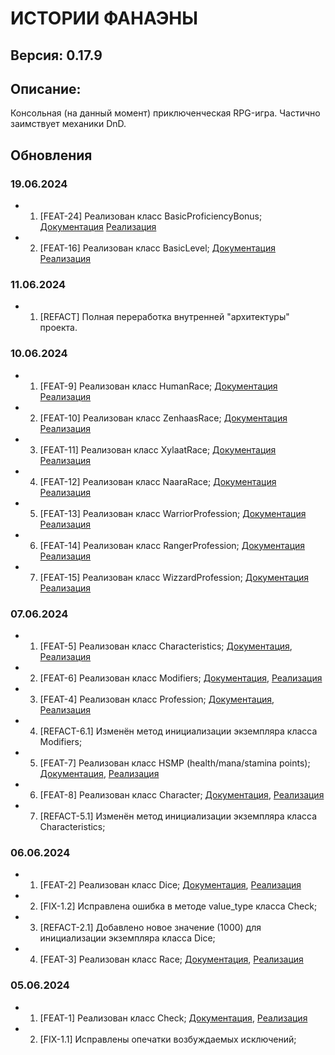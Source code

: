 # ИСТОРИИ ФАНАЭНЫ
## Версия: 0.17.9

## Описание:
Консольная (на данный момент) приключенческая RPG-игра. Частично заимствует механики DnD.


## Обновления
### 19.06.2024
* 1. [FEAT-24] Реализован класс BasicProficiencyBonus;
[Документация](https://github.com/tskdvraz0r/fanaena_stories/blob/main/docs/classes/characters/stats/proficiency_bonus/task_24_basic_proficiency_bonus.md)
[Реализация](https://github.com/tskdvraz0r/fanaena_stories/blob/main/assets/classes/characters/stats/proficiency_bonus/basic_proficiency_bonus.py)

* 2. [FEAT-16] Реализован класс BasicLevel;
[Документация](https://github.com/tskdvraz0r/fanaena_stories/blob/main/docs/classes/characters/stats/level/task_16_basic_level.md)
[Реализация](https://github.com/tskdvraz0r/fanaena_stories/blob/main/assets/classes/characters/stats/level/basic_level.py)


### 11.06.2024
* 1. [REFACT] Полная переработка внутренней "архитектуры" проекта.


### 10.06.2024
* 1. [FEAT-9] Реализован класс HumanRace;
[Документация](https://github.com/tskdvraz0r/fanaena_stories/blob/main/docs/classes/characters/races/task_9_human_race.md)
[Реализация](https://github.com/tskdvraz0r/fanaena_stories/blob/main/assets/classes/characters/races/human_race.py)

* 2. [FEAT-10] Реализован класс ZenhaasRace;
[Документация](https://github.com/tskdvraz0r/fanaena_stories/blob/main/docs/classes/characters/races/task_10_zenhaas_race.md)
[Реализация](https://github.com/tskdvraz0r/fanaena_stories/blob/main/assets/classes/characters/races/zenhaas_race.py)

* 3. [FEAT-11] Реализован класс XylaatRace;
[Документация](https://github.com/tskdvraz0r/fanaena_stories/blob/main/docs/classes/characters/races/task_11_xylaat_race.md)
[Реализация](https://github.com/tskdvraz0r/fanaena_stories/blob/main/assets/classes/characters/races/xylaat_race.py)

* 4. [FEAT-12] Реализован класс NaaraRace;
[Документация](https://github.com/tskdvraz0r/fanaena_stories/blob/main/docs/classes/characters/races/task_12_naara_race.md)
[Реализация](https://github.com/tskdvraz0r/fanaena_stories/blob/main/assets/classes/characters/races/naara_race.py)

* 5. [FEAT-13] Реализован класс WarriorProfession;
[Документация](https://github.com/tskdvraz0r/fanaena_stories/blob/main/docs/classes/characters/professions/task_13_warrior_profession.md)
[Реализация](https://github.com/tskdvraz0r/fanaena_stories/blob/main/assets/classes/characters/professions/warrior_profession.py)

* 6. [FEAT-14] Реализован класс RangerProfession;
[Документация](https://github.com/tskdvraz0r/fanaena_stories/blob/main/docs/classes/characters/professions/task_14_ranger_profession.md)
[Реализация](https://github.com/tskdvraz0r/fanaena_stories/blob/main/assets/classes/characters/professions/ranger_profession.py)

* 7. [FEAT-15] Реализован класс WizzardProfession;
[Документация](https://github.com/tskdvraz0r/fanaena_stories/blob/main/docs/classes/characters/professions/task_15_wizzard_profession.md)
[Реализация](https://github.com/tskdvraz0r/fanaena_stories/blob/main/assets/classes/characters/professions/wizzard_profession.py)



### 07.06.2024
* 1. [FEAT-5] Реализован класс Characteristics;
[Документация](https://github.com/tskdvraz0r/fanaena_stories/blob/main/docs/classes/character/characteristics.md),
[Реализация](https://github.com/tskdvraz0r/fanaena_stories/blob/main/classes/character/characteristics.py)

* 2. [FEAT-6] Реализован класс Modifiers;
[Документация](https://github.com/tskdvraz0r/fanaena_stories/blob/main/docs/classes/character/modifiers.md),
[Реализация](https://github.com/tskdvraz0r/fanaena_stories/blob/main/classes/character/modifiers.py)

* 3. [FEAT-4] Реализован класс Profession;
[Документация](https://github.com/tskdvraz0r/fanaena_stories/blob/main/docs/classes/character/professions.md),
[Реализация](https://github.com/tskdvraz0r/fanaena_stories/blob/main/classes/character/professions.py)

* 4. [REFACT-6.1] Изменён метод инициализации экземпляра класса Modifiers;

* 5. [FEAT-7] Реализован класс HSMP (health/mana/stamina points);
[Документация](https://github.com/tskdvraz0r/fanaena_stories/blob/main/docs/classes/character/hmsp.md),
[Реализация](https://github.com/tskdvraz0r/fanaena_stories/blob/main/classes/character/hmsp.py)

* 6. [FEAT-8] Реализован класс Character;
[Документация](https://github.com/tskdvraz0r/fanaena_stories/blob/main/docs/classes/character/characters.md),
[Реализация](https://github.com/tskdvraz0r/fanaena_stories/blob/main/classes/character/characters.py)

* 7. [REFACT-5.1] Изменён метод инициализации экземпляра класса Characteristics;


### 06.06.2024
* 1. [FEAT-2] Реализован класс Dice;
[Документация](https://github.com/tskdvraz0r/fanaena_stories/blob/main/docs/classes/mechanics/basic/dice.md),
[Реализация](https://github.com/tskdvraz0r/fanaena_stories/blob/main/classes/mechanics/basic/dice.py)

* 2. [FIX-1.2] Исправлена ошибка в методе value_type класса Check;

* 3. [REFACT-2.1] Добавлено новое значение (1000) для инициализации экземпляра класса Dice;

* 4. [FEAT-3] Реализован класс Race;
[Документация](https://github.com/tskdvraz0r/fanaena_stories/blob/main/docs/classes/character/races.md),
[Реализация](https://github.com/tskdvraz0r/fanaena_stories/blob/main/classes/character/races.py)


### 05.06.2024
* 1. [FEAT-1] Реализован класс Check;
[Документация](https://github.com/tskdvraz0r/fanaena_stories/blob/main/docs/classes/engine/data_validation/check.md),
[Реализация](https://github.com/tskdvraz0r/fanaena_stories/blob/main/classes/engine/data_validation/check.py)

* 2. [FIX-1.1] Исправлены опечатки возбуждаемых исключений;
